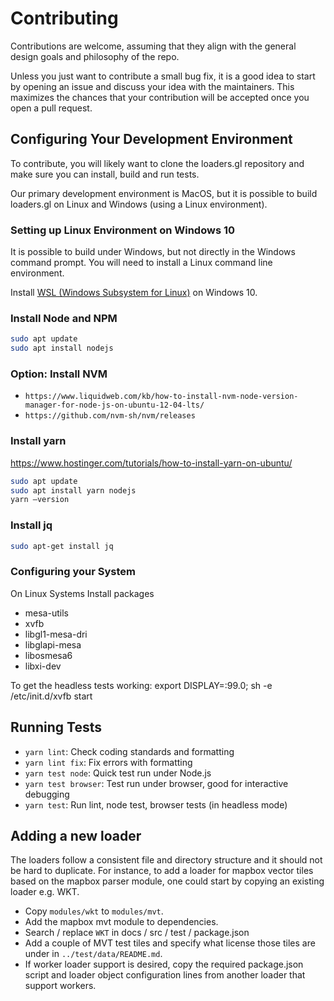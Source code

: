 # Contributing

Contributions are welcome, assuming that they align with the general design goals and philosophy of the repo.

Unless you just want to contribute a small bug fix, it is a good idea to start by opening an issue and discuss your idea with the maintainers. This maximizes the chances that your contribution will be accepted once you open a pull request.

## Configuring Your Development Environment

To contribute, you will likely want to clone the loaders.gl repository and make sure you can install, build and run tests.

Our primary development environment is MacOS, but it is possible to build loaders.gl on Linux and Windows (using a Linux environment).

### Setting up Linux Environment on Windows 10

It is possible to build under Windows, but not directly in the Windows command prompt. You will need to install a Linux command line environment.

Install [WSL (Windows Subsystem for Linux)](https://docs.microsoft.com/en-us/windows/wsl/install-win10) on Windows 10.

### Install Node and NPM

```bash
sudo apt update
sudo apt install nodejs
```

### Option: Install NVM

- `https://www.liquidweb.com/kb/how-to-install-nvm-node-version-manager-for-node-js-on-ubuntu-12-04-lts/`
- `https://github.com/nvm-sh/nvm/releases`

### Install yarn

https://www.hostinger.com/tutorials/how-to-install-yarn-on-ubuntu/

```bash
sudo apt update
sudo apt install yarn nodejs
yarn –version
```

### Install jq

```bash
sudo apt-get install jq
```

### Configuring your System

On Linux Systems Install packages

- mesa-utils
- xvfb
- libgl1-mesa-dri
- libglapi-mesa
- libosmesa6
- libxi-dev

To get the headless tests working: export DISPLAY=:99.0; sh -e /etc/init.d/xvfb start

## Running Tests

- `yarn lint`: Check coding standards and formatting
- `yarn lint fix`: Fix errors with formatting
- `yarn test node`: Quick test run under Node.js
- `yarn test browser`: Test run under browser, good for interactive debugging
- `yarn test`: Run lint, node test, browser tests (in headless mode)

## Adding a new loader

The loaders follow a consistent file and directory structure and it should not be hard to duplicate. For instance, to add a loader for mapbox vector tiles based on the mapbox parser module, one could start by copying an existing loader e.g. WKT.

- Copy `modules/wkt` to `modules/mvt`.
- Add the mapbox mvt module to dependencies.
- Search / replace `WKT` in docs / src / test / package.json
- Add a couple of MVT test tiles and specify what license those tiles are under in `../test/data/README.md`.
- If worker loader support is desired, copy the required package.json script and loader object configuration lines from another loader that support workers.


